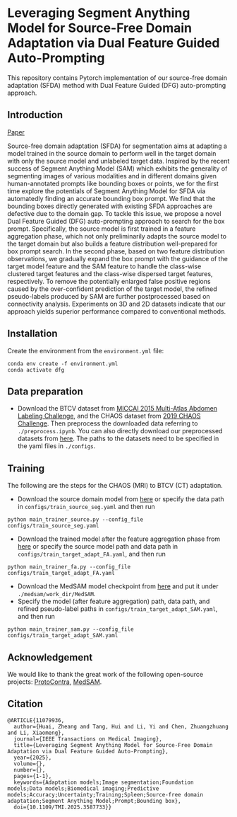 # Leveraging Segment Anything Model for Source-Free Domain Adaptation via Dual Feature Guided Auto-Prompting
This repository contains Pytorch implementation of our source-free domain adaptation (SFDA) method with Dual Feature Guided (DFG) auto-prompting approach.

<!-- ![method](./figures/method.png "") -->
## Introduction
[Paper](https://arxiv.org/pdf/2505.08527)

Source-free domain adaptation (SFDA) for segmentation aims at adapting a model trained in the source domain to perform well in the target domain with only the source model and unlabeled target data. Inspired by the recent success of Segment Anything Model (SAM) which exhibits the generality of segmenting images of various modalities and in different domains given human-annotated prompts like bounding boxes or points, we for the first time explore the potentials of Segment Anything Model for SFDA via automatedly finding an accurate bounding box prompt. We find that the bounding boxes directly generated with existing SFDA approaches are defective due to the domain gap. To tackle this issue, we propose a novel Dual Feature Guided (DFG) auto-prompting approach to search for the box prompt. Specifically, the source model is first trained in a feature aggregation phase, which not only preliminarily adapts the source model to the target domain but also builds a feature distribution well-prepared for box prompt search. In the second phase, based on two feature distribution observations, we gradually expand the box prompt with the guidance of the target model feature and the SAM feature to handle the class-wise clustered target features and the class-wise dispersed target features, respectively. To remove the potentially enlarged false positive regions caused by the over-confident prediction of the target model, the refined pseudo-labels produced by SAM are further postprocessed based on connectivity analysis. 
Experiments on 3D and 2D datasets indicate that our approach yields superior performance compared to conventional methods.

## Installation
Create the environment from the `environment.yml` file:
```
conda env create -f environment.yml
conda activate dfg
```
## Data preparation
* Download the BTCV dataset from [MICCAI 2015 Multi-Atlas Abdomen Labeling Challenge](https://www.synapse.org/#!Synapse:syn3193805/wiki/217789), and the CHAOS dataset from [2019 CHAOS Challenge](https://chaos.grand-challenge.org/). Then preprocess the downloaded data referring to `./preprocess.ipynb`.
You can also directly download our preprocessed datasets from [here](https://drive.google.com/drive/folders/1g2ar0L18ryO9zlmVnl-1Ia-XrHkDODfN?usp=sharing). The paths to the datasets need to be specified in the yaml files in `./configs`.

## Training
The following are the steps for the CHAOS (MRI) to BTCV (CT) adaptation.
* Download the source domain model from [here](https://drive.google.com/file/d/18zhjTuy3LFqWMPckrhby8SX9-2muh1KQ/view?usp=sharing) or specify the data path in `configs/train_source_seg.yaml` and then run 
```
python main_trainer_source.py --config_file configs/train_source_seg.yaml
```
* Download the trained model after the feature aggregation phase from [here](https://drive.google.com/file/d/1eOOnQ4Je9UrfJ-Hqf5e9aaHyUTK6-iMv/view?usp=sharing) or specify the source model path and data path in `configs/train_target_adapt_FA.yaml`, and then run
```
python main_trainer_fa.py --config_file configs/train_target_adapt_FA.yaml
```
* Download the MedSAM model checkpoint from [here](https://drive.google.com/file/d/1khQO5G-qYZsCkocEhZ-HhX8IioEUAZ9Q/view?usp=sharing) and put it under `./medsam/work_dir/MedSAM`.
* Specify the model (after feature aggregation) path, data path, and refined pseudo-label paths in `configs/train_target_adapt_SAM.yaml`, and then run
```
python main_trainer_sam.py --config_file configs/train_target_adapt_SAM.yaml
```
<!--
## Result
cup: 0.7503 disc: 0.9503 avg: 0.8503 cup: 9.8381 disc: 4.3139 avg: 7.0760
## REFUGE to Drishti-GS adaptation
Follow the same pipeline as above, but run these commands to specify the new parameters:
```
python train_source.py --datasetS Domain4
python generate_pseudo.py --dataset Domain1 --model-file /path/to/source_model
python sim_learn.py --dataset Domain1 --model-file /path/to/source_model --pseudo /path/to/pseudo_label
python pl_refine.py --dataset Domain1 --weights /path/to/context_similarity_model --logt 5 --pseudo /path/to/pseudo_label
python train_target.py --dataset Domain1 --model-file /path/to/context_similarity_model --num_epochs 20
```
 -->
## Acknowledgement
We would like to thank the great work of the following open-source projects: [ProtoContra](https://github.com/CSCYQJ/MICCAI23-ProtoContra-SFDA), [MedSAM](https://github.com/bowang-lab/MedSAM).

## Citation
```
@ARTICLE{11079936,
  author={Huai, Zheang and Tang, Hui and Li, Yi and Chen, Zhuangzhuang and Li, Xiaomeng},
  journal={IEEE Transactions on Medical Imaging}, 
  title={Leveraging Segment Anything Model for Source-Free Domain Adaptation via Dual Feature Guided Auto-Prompting}, 
  year={2025},
  volume={},
  number={},
  pages={1-1},
  keywords={Adaptation models;Image segmentation;Foundation models;Data models;Biomedical imaging;Predictive models;Accuracy;Uncertainty;Training;Spleen;Source-free domain adaptation;Segment Anything Model;Prompt;Bounding box},
  doi={10.1109/TMI.2025.3587733}}
```